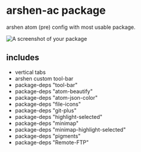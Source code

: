 # arshen-ac package

arshen atom (pre) config with most usable package.

![A screenshot of your package](./1.jpg)

## includes

* vertical tabs
* arshen custom tool-bar
* package-deps "tool-bar"
* package-deps "atom-beautify"
* package-deps "atom-json-color"
* package-deps "file-icons"
* package-deps "git-plus"
* package-deps "highlight-selected"
* package-deps "minimap"
* package-deps "minimap-highlight-selected"
* package-deps "pigments"
* package-deps "Remote-FTP"

